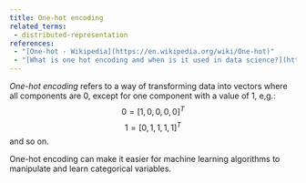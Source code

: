 ```yaml
---
title: One-hot encoding
related_terms:
 - distributed-representation
references:
 - "[One-hot - Wikipedia](https://en.wikipedia.org/wiki/One-hot)"
 - "[What is one hot encoding and when is it used in data science?](https://www.quora.com/What-is-one-hot-encoding-and-when-is-it-used-in-data-science)"
---
```

*One-hot encoding* refers to a way of transforming data into vectors
where all components are 0, except for one component with a value of 1,
e,g.:
$$
0 = [1, 0, 0, 0, 0]^T
$$
$$
1 = [0, 1, 1, 1, 1]^T
$$
and so on.

One-hot encoding can make it easier for machine learning algorithms to
manipulate and learn categorical variables.